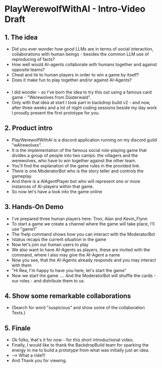 # PlayWerewolfWithAI - Intro-Video Draft

## 1. The idea

- Did you ever wonder how good LLMs are in terms of social interaction, collaborations with human beings - besides the common LLM use of reproducing of facts?
- How well would AI-agents collaborate with humans together and against opposite teams? 
- Cheat and lie to human players in order to win a game by itself?
- Does it make fun to play together and/or against AI-Agents?

###
- I did wonder - so I've born the idea to try this out using a famous card game - "Werewolves from Düsterwald".
- Only with that idea at start I took part in backdrop build v2 - and now, after three weeks and a lot of night coding sessions beside my day work I proudly present the first prototype for you.

## 2. Product intro

- PlayWerewolfWithAI is a discord application running on my discord guild "wAIrewolves".
- It is the implementation of the famous social role-playing game that divides a group of people into two camps: the villagers and the werewolves, who have to win together against the other team.
- You'll find the explanation of the game rules in the provided link.
- There is one ModeratorBot who is the story teller and controls the gameplay.
- And there is a AIAgentPlayer bot who will represent one or more instances of AI-players within that game.
- So now let's have a look into the game online

## 3. Hands-On Demo
- I've prepared three human players here: Tron, Alan and Kevin_Flynn
- To start a game we create a channel where the game will take place, I'll use "game1"
- The !help command shows how you can interact with the ModeratorBot
- !status recaps the current situation in the game
- Now let's join our human users to play
- We also want to have AI-Agents as players, these are invited with the command, where I also may give the AI-Agent a name
- Now you see, that the AI-Agents already responds and you may interact with them
- "Hi Rea, I'm happy to have you here, let's start the game"
- Now we start the game …. And the ModeratorBot will shuffle the cards - our roles - and distribute them to us.

## 4. Show some remarkable collaborations

- (Search for word "suspicious" and show some of the collaboration Texts.)
 
## 5. Finale

- Ok folks, that's it for now - for this short introductional video.
- Finally, I would like to thank the BackdropBuild team for sparking the energy in me to build a prototype from what was initially just an idea.
- --> What a ride!!!
- And Thank you for viewing.

